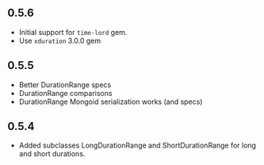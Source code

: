 ## 0.5.6

* Initial support for `time-lord` gem.
* Use `xduration` 3.0.0 gem

## 0.5.5

* Better DurationRange specs
* DurationRange comparisons
* DurationRange Mongoid serialization works (and specs)

## 0.5.4

- Added subclasses LongDurationRange and ShortDurationRange for long and short durations.